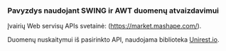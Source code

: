 ### Pavyzdys naudojant SWING ir AWT duomenų atvaizdavimui

Įvairių Web servisų APIs svetainė: (https://market.mashape.com/).

Duomenų nuskaitymui iš pasirinkto API, naudojama biblioteka [Unirest.io](http://unirest.io/java.html).


